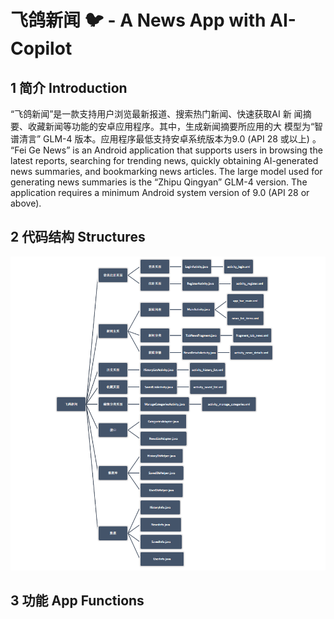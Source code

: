 # 飞鸽新闻 🐦 - A News App with AI-Copilot
## 1 简介 Introduction
“飞鸽新闻”是一款支持用户浏览最新报道、搜索热门新闻、快速获取AI 新
闻摘要、收藏新闻等功能的安卓应用程序。其中，生成新闻摘要所应用的大
模型为“智谱清言” GLM-4 版本。应用程序最低支持安卓系统版本为9.0 (API
28 或以上) 。</br>
“Fei Ge News” is an Android application that supports users in browsing the latest reports, searching for trending news, quickly obtaining AI-generated news summaries, and bookmarking news articles. The large model used for generating news summaries is the “Zhipu Qingyan” GLM-4 version. The application requires a minimum Android system version of 9.0 (API 28 or above).

## 2 代码结构 Structures
![Screenshot of structures of code](https://github.com/StellaChua/News_App/blob/master/app/src/main/Screenshot%20(325).png)

## 3 功能 App Functions
